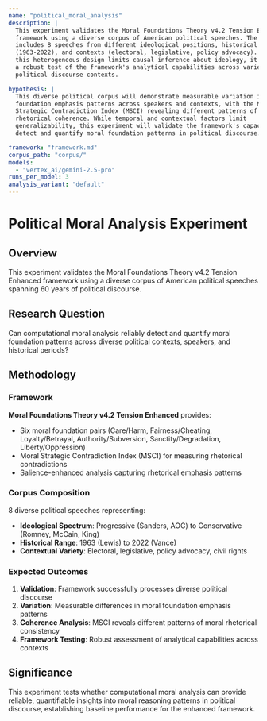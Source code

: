 ```yaml
---
name: "political_moral_analysis"
description: |
  This experiment validates the Moral Foundations Theory v4.2 Tension Enhanced 
  framework using a diverse corpus of American political speeches. The corpus 
  includes 8 speeches from different ideological positions, historical periods 
  (1963-2022), and contexts (electoral, legislative, policy advocacy). While 
  this heterogeneous design limits causal inference about ideology, it provides 
  a robust test of the framework's analytical capabilities across varied 
  political discourse contexts.

hypothesis: |
  This diverse political corpus will demonstrate measurable variation in moral 
  foundation emphasis patterns across speakers and contexts, with the Moral 
  Strategic Contradiction Index (MSCI) revealing different patterns of moral 
  rhetorical coherence. While temporal and contextual factors limit 
  generalizability, this experiment will validate the framework's capacity to 
  detect and quantify moral foundation patterns in political discourse.

framework: "framework.md"
corpus_path: "corpus/"
models:
  - "vertex_ai/gemini-2.5-pro"
runs_per_model: 3
analysis_variant: "default"
---
```


# Political Moral Analysis Experiment

## Overview

This experiment validates the Moral Foundations Theory v4.2 Tension Enhanced framework using a diverse corpus of American political speeches spanning 60 years of political discourse.

## Research Question

Can computational moral analysis reliably detect and quantify moral foundation patterns across diverse political contexts, speakers, and historical periods?

## Methodology

### Framework
**Moral Foundations Theory v4.2 Tension Enhanced** provides:
- Six moral foundation pairs (Care/Harm, Fairness/Cheating, Loyalty/Betrayal, Authority/Subversion, Sanctity/Degradation, Liberty/Oppression)
- Moral Strategic Contradiction Index (MSCI) for measuring rhetorical contradictions
- Salience-enhanced analysis capturing rhetorical emphasis patterns

### Corpus Composition
8 diverse political speeches representing:
- **Ideological Spectrum**: Progressive (Sanders, AOC) to Conservative (Romney, McCain, King)
- **Historical Range**: 1963 (Lewis) to 2022 (Vance)
- **Contextual Variety**: Electoral, legislative, policy advocacy, civil rights

### Expected Outcomes
1. **Validation**: Framework successfully processes diverse political discourse
2. **Variation**: Measurable differences in moral foundation emphasis patterns
3. **Coherence Analysis**: MSCI reveals different patterns of moral rhetorical consistency
4. **Framework Testing**: Robust assessment of analytical capabilities across contexts

## Significance

This experiment tests whether computational moral analysis can provide reliable, quantifiable insights into moral reasoning patterns in political discourse, establishing baseline performance for the enhanced framework. 